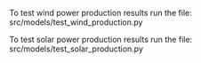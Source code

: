 To test wind power production results run the file:
src/models/test_wind_production.py

To test solar power production results run the file:
src/models/test_solar_production.py
